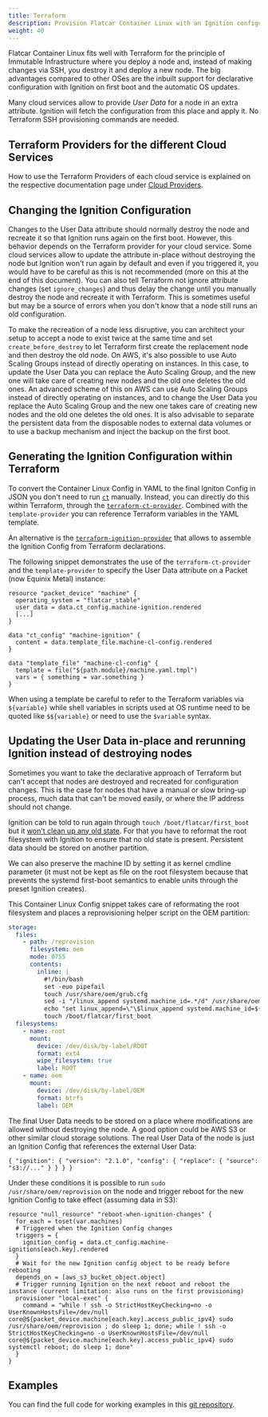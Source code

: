 ```yaml
---
title: Terraform
description: Provision Flatcar Container Linux with an Ignition configuration through Terraform
weight: 40
---
```


Flatcar Container Linux fits well with Terraform for the principle of Immutable Infrastructure where you deploy a node and, instead of making changes via SSH, you destroy it and deploy a new node.
The big advantages compared to other OSes are the inbuilt support for declarative configuration with Ignition on first boot and the automatic OS updates.

Many cloud services allow to provide _User Data_ for a node in an extra attribute. Ignition will fetch the configuration from this place and apply it. No Terraform SSH provisioning commands are needed.

## Terraform Providers for the different Cloud Services

How to use the Terraform Providers of each cloud service is explained on the respective documentation page under [Cloud Providers][cloud].

## Changing the Ignition Configuration

Changes to the User Data attribute should normally destroy the node and recreate it so that Ignition runs again on the first boot.
However, this behavior depends on the Terraform provider for your cloud service.
Some cloud services allow to update the attribute in-place without destroying the node but Ignition won't run again by default and even if you triggered it, you would have to be careful as this is not recommended (more on this at the end of this document).
You can also tell Terraform not ignore attribute changes (set `ignore_changes`) and thus delay the change until you manually destroy the node and recreate it with Terraform.
This is sometimes useful but may be a source of errors when you don't know that a node still runs an old configuration.

To make the recreation of a node less disruptive, you can architect your setup to accept a node to exist twice at the same time and set `create_before_destroy` to let Terraform first create the replacement node and then destroy the old node.
On AWS, it's also possible to use Auto Scaling Groups instead of directly operating on instances. In this case, to update the User Data you can replace the Auto Scaling Group, and the new one will take care of creating new nodes and the old one deletes the old ones.
An advanced scheme of this on AWS can use Auto Scaling Groups instead of directly operating on instances, and to change the User Data you replace the Auto Scaling Group and the new one takes care of creating new nodes and the old one deletes the old ones.
It is also advisable to separate the persistent data from the disposable nodes to external data volumes or to use a backup mechanism and inject the backup on the first boot.

## Generating the Ignition Configuration within Terraform

To convert the Container Linux Config in YAML to the final Igniton Config in JSON you don't need to run [`ct`][ct] manually. Instead, you can directly do this within Terraform, through the [`terraform-ct-provider`][terraform-ct-provider].
Combined with the `template-provider` you can reference Terraform variables in the YAML template.

An alternative is the [`terraform-ignition-provider`][terraform-ignition-provider] that allows to assemble the Ignition Config from Terraform declarations.

The following snippet demonstrates the use of the `terraform-ct-provider` and the `template-provider` to specify the User Data attribute on a Packet (now Equinix Metal) instance:

```
resource "packet_device" "machine" {
  operating_system = "flatcar_stable"
  user_data = data.ct_config.machine-ignition.rendered
  [...]
}

data "ct_config" "machine-ignition" {
  content = data.template_file.machine-cl-config.rendered
}

data "template_file" "machine-cl-config" {
  template = file("${path.module}/machine.yaml.tmpl")
  vars = { something = var.something }
}
```

When using a template be careful to refer to the Terraform variables via `${variable}` while shell variables in scripts used at OS runtime need to be quoted like `$${variable}` or need to use the `$variable` syntax.

## Updating the User Data in-place and rerunning Ignition instead of destroying nodes

Sometimes you want to take the declarative approach of Terraform but can't accept that nodes are destroyed and recreated for configuration changes.
This is the case for nodes that have a manual or slow bring-up process, much data that can't be moved easily, or where the IP address should not change.

Ignition can be told to run again through `touch /boot/flatcar/first_boot` but it [won't clean up any old state][boot-process].
For that you have to reformat the root filesystem with Ignition to ensure that no old state is present.
Persistent data should be stored on another partition.

We can also preserve the machine ID by setting it as kernel cmdline parameter (it must not be kept as file on the root filesystem because that prevents the systemd first-boot semantics to enable units through the preset Ignition creates).

This Container Linux Config snippet takes care of reformating the root filesystem and places a reprovisioning helper script on the OEM partition:

```yaml
storage:
  files:
    - path: /reprovision
      filesystem: oem
      mode: 0755
      contents:
        inline: |
          #!/bin/bash
          set -euo pipefail
          touch /usr/share/oem/grub.cfg
          sed -i "/linux_append systemd.machine_id=.*/d" /usr/share/oem/grub.cfg
          echo "set linux_append=\"\$linux_append systemd.machine_id=$(cat /etc/machine-id)\"" >> /usr/share/oem/grub.cfg
          touch /boot/flatcar/first_boot
  filesystems:
    - name: root
      mount:
        device: /dev/disk/by-label/ROOT
        format: ext4
        wipe_filesystem: true
        label: ROOT
    - name: oem
      mount:
        device: /dev/disk/by-label/OEM
        format: btrfs
        label: OEM
```

The final User Data needs to be stored on a place where modifications are allowed without destroying the node.
A good option could be AWS S3 or other similar cloud storage solutions.
The real User Data of the node is just an Ignition Config that references the external User Data:

```
{ "ignition": { "version": "2.1.0", "config": { "replace": { "source": "s3://..." } } } }
```

Under these conditions it is possible to run `sudo /usr/share/oem/reprovision` on the node and trigger reboot for the new Ignition Config to take effect (assuming data in S3):

```
resource "null_resource" "reboot-when-ignition-changes" {
  for_each = toset(var.machines)
  # Triggered when the Ignition Config changes
  triggers = {
    ignition_config = data.ct_config.machine-ignitions[each.key].rendered
  }
  # Wait for the new Ignition config object to be ready before rebooting
  depends_on = [aws_s3_bucket_object.object]
  # Trigger running Ignition on the next reboot and reboot the instance (current limitation: also runs on the first provisioning)
  provisioner "local-exec" {
    command = "while ! ssh -o StrictHostKeyChecking=no -o UserKnownHostsFile=/dev/null core@${packet_device.machine[each.key].access_public_ipv4} sudo /usr/share/oem/reprovision ; do sleep 1; done; while ! ssh -o StrictHostKeyChecking=no -o UserKnownHostsFile=/dev/null core@${packet_device.machine[each.key].access_public_ipv4} sudo systemctl reboot; do sleep 1; done"
  }
}
```

## Examples

You can find the full code for working examples in this [git repository][example-repo].


[cloud]: ../../installing/cloud/
[ct]: ../container-linux-config-transpiler/
[terraform-ct-provider]: https://registry.terraform.io/providers/poseidon/ct/latest
[terraform-ignition-provider]: https://www.terraform.io/docs/providers/ignition/index.html
[boot-process]: ../ignition/boot-process/#reprovisioning
[example-repo]: https://github.com/kinvolk/flatcar-terraform
